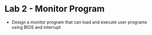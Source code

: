 # Lab 2 - Monitor Program

* Design a monitor program that can load and execute user programs using BIOS and interrupt